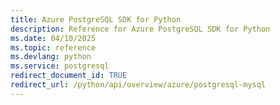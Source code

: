 ```yaml
---
title: Azure PostgreSQL SDK for Python
description: Reference for Azure PostgreSQL SDK for Python
ms.date: 04/10/2025
ms.topic: reference
ms.devlang: python
ms.service: postgresql
redirect_document_id: TRUE
redirect_url: /python/api/overview/azure/postgresql-mysql
---
```


